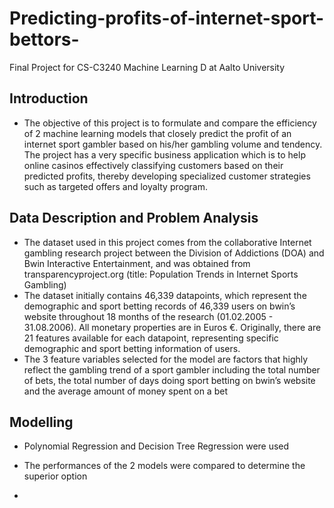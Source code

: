 # Predicting-profits-of-internet-sport-bettors-
Final Project for CS-C3240 Machine Learning D at Aalto University

## Introduction

- The objective of this project is to formulate and compare the efficiency of 2 machine learning models that closely predict the profit of an internet sport gambler based on his/her gambling volume and tendency. The project has a very specific business application which is to help online casinos effectively classifying customers based on their predicted profits, thereby developing specialized customer strategies such as targeted offers and loyalty program. 

## Data Description and Problem Analysis
- The dataset used in this project comes from the collaborative Internet gambling research project between the Division of Addictions (DOA) and Bwin Interactive Entertainment, and was obtained from transparencyproject.org (title: Population Trends in Internet Sports Gambling)
- The dataset initially contains 46,339 datapoints, which represent the demographic and sport betting records of 46,339 users on bwin’s website throughout 18 months of the research (01.02.2005 - 31.08.2006). All monetary properties are in Euros €. Originally, there are 21 features available for each datapoint, representing specific demographic and sport betting information of users. 
- The 3 feature variables selected for the model are factors that highly reflect the gambling trend of a sport gambler including the total number of bets, the total number of days doing sport betting on bwin’s website and the average amount of money spent on a bet
  
## Modelling

- Polynomial Regression and Decision Tree Regression were used
- The performances of the 2 models were compared to determine the superior option

- 

